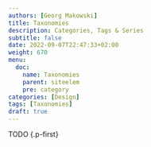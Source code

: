 ```yaml
---
authors: [Georg Makowski]
title: Taxonomies
description: Categories, Tags & Series
subtitle: false
date: 2022-09-07T22:47:33+02:00 
weight: 670
menu:
  doc:
    name: Taxonomies
    parent: siteelem
    pre: category
categories: [Design]
tags: [Taxonomies]
draft: true
---
```


TODO
{.p-first} <!--more-->
